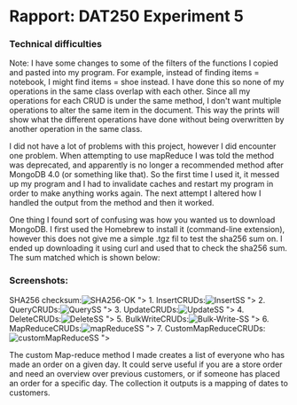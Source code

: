 # Rapport: DAT250 Experiment 5
<h3>Technical difficulties</h3>
<p>Note: I have some changes to some of the filters of the functions I copied and pasted into my program. For example, instead of finding items = notebook, I might find items = shoe instead. I have done this so none of my operations in the same class overlap with each other. Since all my operations for each CRUD is under the same method, I don't want multiple operations to alter the same item in the document. This way the prints will show what the different operations have done without being overwritten by another operation in the same class.</p>

<p>I did not have a lot of problems with this project, however I did encounter one problem. When attempting to use mapReduce I was told the method was deprecated, and apparently is no longer a recommended method after MongoDB 4.0 (or something like that). So the first time I used it, it messed up my program and I had to invalidate caches and restart my program in order to make anything works again. The next attempt I altered how I handled the output from the method and then it worked.</p>
<p>One thing I found sort of confusing was how you wanted us to download MongoDB. I first used the Homebrew to install it (command-line extension), however this does not give me a simple .tgz fil to test the sha256 sum on. I ended up downloading it using curl and used that to check the sha256 sum. The sum matched which is shown below:</p>

<h3>Screenshots:</h3>
<a>SHA256 checksum:<img src="<img width="628" alt="SHA256-OK" src="https://github.com/user-attachments/assets/0fe93366-c406-446c-b173-7432ea20be86">
"></a>
<a>1. InsertCRUDs:<img src="<img width="1141" alt="InsertSS" src="https://github.com/user-attachments/assets/c390a5aa-3d0e-4fa0-9d74-e3a0c52f68e8">
"></a>
<a>2. QueryCRUDs:<img src="<img width="1096" alt="QuerySS" src="https://github.com/user-attachments/assets/65e6dcb4-7bd1-43b2-85f2-d649448185c6">
"></a>
<a>3. UpdateCRUDs:<img src="<img width="1313" alt="UpdateSS" src="https://github.com/user-attachments/assets/a0d8cdd9-9411-4e76-9ae9-fb8fc78a9c19">
"></a>
<a>4. DeleteCRUDs:<img src="<img width="1106" alt="DeleteSS" src="https://github.com/user-attachments/assets/6befa235-b22c-4f9f-b202-bb78bf3aef06">
"></a>
<a>5. BulkWriteCRUDs:<img src="<img width="1106" alt="Bulk-Write-SS" src="https://github.com/user-attachments/assets/f82bf843-7335-4ef0-8165-1cf9a0e65c39">
"></a>
<a>6. MapReduceCRUDs:<img src="<img width="584" alt="mapReduceSS" src="https://github.com/user-attachments/assets/fd9c1152-4092-4d62-9a62-8bf3605e7f4b">
"></a>
<a>7. CustomMapReduceCRUDs:<img src="<img width="584" alt="customMapReduceSS" src="https://github.com/user-attachments/assets/3b0b2835-55a8-41c5-8299-6fd9f3d166c8">
"></a>

<p>The custom Map-reduce method I made creates a list of everyone who has made an order on a given day. It could serve useful if you are a store order and need an overview over previous customers, or if someone has placed an order for a specific day. The collection it outputs is a mapping of dates to customers.</p>
